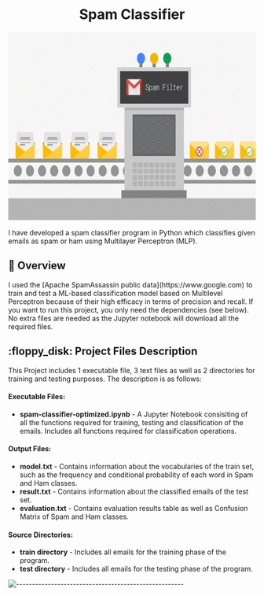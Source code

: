 <h1 align = "center"> Spam Classifier </h1>
<p align="center"> 
<img src="gifs/spam-classifier.gif" alt="Animated gif of spam clasffication" height="382px">
</p>
I have developed a spam classifier program in Python which classifies given emails as spam or ham using Multilayer Perceptron (MLP).

<h2> 🌟 Overview</h2>
I used the [Apache SpamAssassin public data](https://www.google.com) to train and test a ML-based classification model based on Multilevel Perceptron because of their high efficacy in terms of precision and recall. If you want to run this project, you only need the dependencies (see below). No extra files are needed as the Jupyter notebook will download all the required files.

<h2> :floppy_disk: Project Files Description</h2>

<p>This Project includes 1 executable file, 3 text files as well as 2 directories for training and testing purposes. The description is as follows: </p>
<h4>Executable Files:</h4>
<ul>
  <li><b>spam-classifier-optimized.ipynb</b> - A  Jupyter Notebook consisiting of all the functions required for training, testing and classification of the emails. Includes all functions required for classification operations.</li>
</ul>

<h4>Output Files:</h4>
<ul>
  <li><b>model.txt</b> - Contains information about the vocabularies of the train set, such as the frequency and conditional probability of each word in Spam and Ham classes.</li>
  <li><b>result.txt</b> - Contains information about the classified emails of the test set.</li>
  <li><b>evaluation.txt</b> - Contains evaluation results table as well as Confusion Matrix of Spam and Ham classes.</li>
</ul>

<h4>Source Directories:</h4>
<ul>
  <li><b>train directory</b> - Includes all emails for the training phase of the program.</li>
  <li><b>test directory</b> - Includes all emails for the testing phase of the program.</li>
</ul>

![-----------------------------------------------------](https://raw.githubusercontent.com/andreasbm/readme/master/assets/lines/aqua.png)

